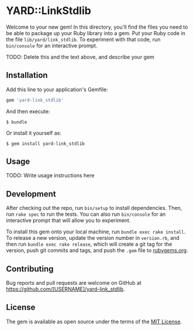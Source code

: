 # YARD::LinkStdlib

Welcome to your new gem! In this directory, you'll find the files you need to be able to package up your Ruby library into a gem. Put your Ruby code in the file `lib/yard/link_stdlib`. To experiment with that code, run `bin/console` for an interactive prompt.

TODO: Delete this and the text above, and describe your gem

## Installation

Add this line to your application's Gemfile:

```ruby
gem 'yard-link_stdlib'
```

And then execute:

    $ bundle

Or install it yourself as:

    $ gem install yard-link_stdlib

## Usage

TODO: Write usage instructions here

## Development

After checking out the repo, run `bin/setup` to install dependencies. Then, run `rake spec` to run the tests. You can also run `bin/console` for an interactive prompt that will allow you to experiment.

To install this gem onto your local machine, run `bundle exec rake install`. To release a new version, update the version number in `version.rb`, and then run `bundle exec rake release`, which will create a git tag for the version, push git commits and tags, and push the `.gem` file to [rubygems.org](https://rubygems.org).

## Contributing

Bug reports and pull requests are welcome on GitHub at https://github.com/[USERNAME]/yard-link_stdlib.

## License

The gem is available as open source under the terms of the [MIT License](https://opensource.org/licenses/MIT).
